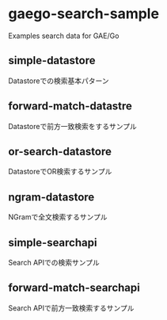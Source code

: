 # gaego-search-sample
Examples search data for GAE/Go

## simple-datastore
Datastoreでの検索基本パターン

## forward-match-datastre
Datastoreで前方一致検索をするサンプル

## or-search-datastore
DatastoreでOR検索するサンプル

## ngram-datastore
NGramで全文検索するサンプル

## simple-searchapi
Search APIでの検索サンプル

## forward-match-searchapi
Search APIで前方一致検索するサンプル

